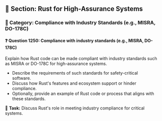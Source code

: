 ## 📘 Section: Rust for High-Assurance Systems
### 🔹 Category: Compliance with Industry Standards (e.g., MISRA, DO-178C)
#### ❓ Question 1250: Compliance with industry standards (e.g., MISRA, DO-178C)

Explain how Rust code can be made compliant with industry standards such as MISRA or DO-178C for high-assurance systems.

- Describe the requirements of such standards for safety-critical software.
- Discuss how Rust's features and ecosystem support or hinder compliance.
- Optionally, provide an example of Rust code or process that aligns with these standards.

🔧 **Task:** Discuss Rust's role in meeting industry compliance for critical systems.
